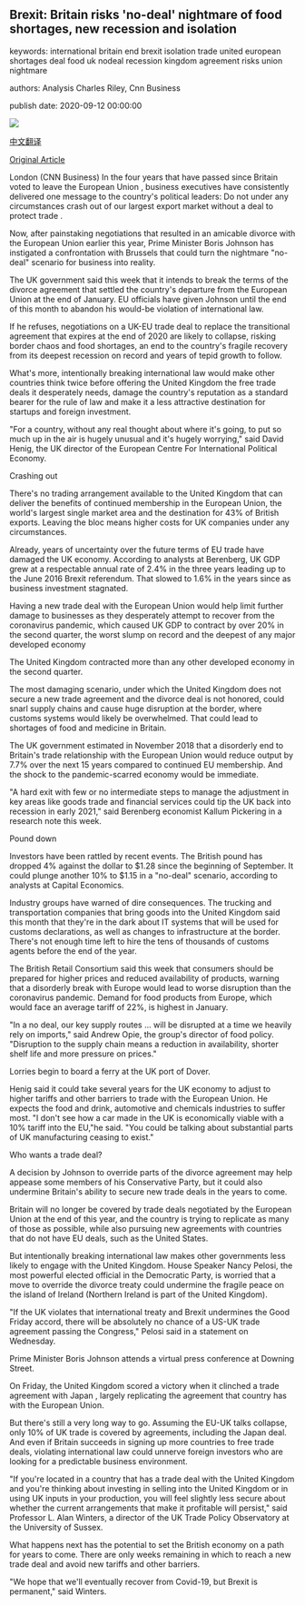 ## Brexit: Britain risks 'no-deal' nightmare of food shortages, new recession and isolation

keywords: international britain end brexit isolation trade united european shortages deal food uk nodeal recession kingdom agreement risks union nightmare

authors: Analysis Charles Riley, Cnn Business

publish date: 2020-09-12 00:00:00

![](https://cdn.cnn.com/cnnnext/dam/assets/200911095946-uk-dover-shipping-super-tease.jpg)

[中文翻译](Brexit%3A%20Britain%20risks%20%27no-deal%27%20nightmare%20of%20food%20shortages%2C%20new%20recession%20and%20isolation_zh.md)

[Original Article](https://edition.cnn.com/2020/09/12/business/brexit-no-deal-uk-economy/index.html)

London (CNN Business) In the four years that have passed since Britain voted to leave the European Union , business executives have consistently delivered one message to the country's political leaders: Do not under any circumstances crash out of our largest export market without a deal to protect trade .

Now, after painstaking negotiations that resulted in an amicable divorce with the European Union earlier this year, Prime Minister Boris Johnson has instigated a confrontation with Brussels that could turn the nightmare "no-deal" scenario for business into reality.

The UK government said this week that it intends to break the terms of the divorce agreement that settled the country's departure from the European Union at the end of January. EU officials have given Johnson until the end of this month to abandon his would-be violation of international law.

If he refuses, negotiations on a UK-EU trade deal to replace the transitional agreement that expires at the end of 2020 are likely to collapse, risking border chaos and food shortages, an end to the country's fragile recovery from its deepest recession on record and years of tepid growth to follow.

What's more, intentionally breaking international law would make other countries think twice before offering the United Kingdom the free trade deals it desperately needs, damage the country's reputation as a standard bearer for the rule of law and make it a less attractive destination for startups and foreign investment.

"For a country, without any real thought about where it's going, to put so much up in the air is hugely unusual and it's hugely worrying," said David Henig, the UK director of the European Centre For International Political Economy.

Crashing out

There's no trading arrangement available to the United Kingdom that can deliver the benefits of continued membership in the European Union, the world's largest single market area and the destination for 43% of British exports. Leaving the bloc means higher costs for UK companies under any circumstances.

Already, years of uncertainty over the future terms of EU trade have damaged the UK economy. According to analysts at Berenberg, UK GDP grew at a respectable annual rate of 2.4% in the three years leading up to the June 2016 Brexit referendum. That slowed to 1.6% in the years since as business investment stagnated.

Having a new trade deal with the European Union would help limit further damage to businesses as they desperately attempt to recover from the coronavirus pandemic, which caused UK GDP to contract by over 20% in the second quarter, the worst slump on record and the deepest of any major developed economy

The United Kingdom contracted more than any other developed economy in the second quarter.

The most damaging scenario, under which the United Kingdom does not secure a new trade agreement and the divorce deal is not honored, could snarl supply chains and cause huge disruption at the border, where customs systems would likely be overwhelmed. That could lead to shortages of food and medicine in Britain.

The UK government estimated in November 2018 that a disorderly end to Britain's trade relationship with the European Union would reduce output by 7.7% over the next 15 years compared to continued EU membership. And the shock to the pandemic-scarred economy would be immediate.

"A hard exit with few or no intermediate steps to manage the adjustment in key areas like goods trade and financial services could tip the UK back into recession in early 2021," said Berenberg economist Kallum Pickering in a research note this week.

Pound down

Investors have been rattled by recent events. The British pound has dropped 4% against the dollar to $1.28 since the beginning of September. It could plunge another 10% to $1.15 in a "no-deal" scenario, according to analysts at Capital Economics.

Industry groups have warned of dire consequences. The trucking and transportation companies that bring goods into the United Kingdom said this month that they're in the dark about IT systems that will be used for customs declarations, as well as changes to infrastructure at the border. There's not enough time left to hire the tens of thousands of customs agents before the end of the year.

The British Retail Consortium said this week that consumers should be prepared for higher prices and reduced availability of products, warning that a disorderly break with Europe would lead to worse disruption than the coronavirus pandemic. Demand for food products from Europe, which would face an average tariff of 22%, is highest in January.

"In a no deal, our key supply routes ... will be disrupted at a time we heavily rely on imports," said Andrew Opie, the group's director of food policy. "Disruption to the supply chain means a reduction in availability, shorter shelf life and more pressure on prices."

Lorries begin to board a ferry at the UK port of Dover.

Henig said it could take several years for the UK economy to adjust to higher tariffs and other barriers to trade with the European Union. He expects the food and drink, automotive and chemicals industries to suffer most. "I don't see how a car made in the UK is economically viable with a 10% tariff into the EU,"he said. "You could be talking about substantial parts of UK manufacturing ceasing to exist."

Who wants a trade deal?

A decision by Johnson to override parts of the divorce agreement may help appease some members of his Conservative Party, but it could also undermine Britain's ability to secure new trade deals in the years to come.

Britain will no longer be covered by trade deals negotiated by the European Union at the end of this year, and the country is trying to replicate as many of those as possible, while also pursuing new agreements with countries that do not have EU deals, such as the United States.

But intentionally breaking international law makes other governments less likely to engage with the United Kingdom. House Speaker Nancy Pelosi, the most powerful elected official in the Democratic Party, is worried that a move to override the divorce treaty could undermine the fragile peace on the island of Ireland (Northern Ireland is part of the United Kingdom).

"If the UK violates that international treaty and Brexit undermines the Good Friday accord, there will be absolutely no chance of a US-UK trade agreement passing the Congress," Pelosi said in a statement on Wednesday.

Prime Minister Boris Johnson attends a virtual press conference at Downing Street.

On Friday, the United Kingdom scored a victory when it clinched a trade agreement with Japan , largely replicating the agreement that country has with the European Union.

But there's still a very long way to go. Assuming the EU-UK talks collapse, only 10% of UK trade is covered by agreements, including the Japan deal. And even if Britain succeeds in signing up more countries to free trade deals, violating international law could unnerve foreign investors who are looking for a predictable business environment.

"If you're located in a country that has a trade deal with the United Kingdom and you're thinking about investing in selling into the United Kingdom or in using UK inputs in your production, you will feel slightly less secure about whether the current arrangements that make it profitable will persist," said Professor L. Alan Winters, a director of the UK Trade Policy Observatory at the University of Sussex.

What happens next has the potential to set the British economy on a path for years to come. There are only weeks remaining in which to reach a new trade deal and avoid new tariffs and other barriers.

"We hope that we'll eventually recover from Covid-19, but Brexit is permanent," said Winters.